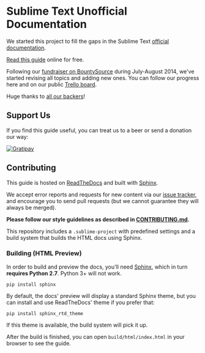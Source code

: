 # Sublime Text Unofficial Documentation

We started this project
to fill the gaps in the Sublime Text [official documentation][off-docs].

[Read this guide][undocs] online for free.

Following our [fundraiser on BountySource][fundraiser]
during July-August 2014,
we've started revising all topics
and adding new ones.
You can follow our progress here and
on our public [Trello board][trello].

Huge thanks to [all our backers](./BACKERS.md)!


## Support Us

If you find this guide useful,
you can treat us to a beer
or send a donation our way:

[![Gratipay](http://img.shields.io/gratipay/sublimeundocs.svg)](https://gratipay.com/sublimeundocs/)

## Contributing

This guide is hosted on [ReadTheDocs][]
and built with [Sphinx][].

We accept error reports and requests for new content
via our [issue tracker][issues],
and encourage you to send pull requests
(but we cannot guarantee
they will always be merged).

**Please follow our style guidelines
as described in [CONTRIBUTING.md](./CONTRIBUTING.md).**

This repository includes a `.sublime-project`
with predefined settings and a build system
that builds the HTML docs using Sphinx.


### Building (HTML Preview)

In order to build and preview the docs,
you'll need [Sphinx][],
which in turn **requires Python 2.7**.
Python 3+ will not work.

    pip install sphinx

By default, the docs' preview will display
a standard Sphinx theme,
but you can install
and use ReadTheDocs' theme
if you prefer that:

    pip install sphinx_rtd_theme

If this theme is available,
the build system will pick it up.

After the build is finished,
you can open `build/html/index.html`
in your browser to see the guide.


[off-docs]: http://sublimetext.com/docs/3
[undocs]: http://docs.sublimetext.info/
[trello]: https://trello.com/b/ArLlY4X7/sublime-text-unofficial-documentation
[fundraiser]: https://www.bountysource.com/teams/st-undocs/fundraiser

[issues]: https://github.com/guillermooo/sublime-undocs/issues
[Sphinx]: http://sphinx-doc.org/
[ReadTheDocs]: https://readthedocs.org/
